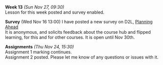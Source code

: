 **Week 13** *(Sun Nov 27, 09:30)*   
Lesson for this week posted and survey enabled.

**Survey** (Wed Nov 16 13:00)
I have posted a new survey on D2L, [Planning Ahead](https://learn.bcit.ca//d2l/lms/survey/user/attempt/survey_start_frame.d2l?si=261919&ou=335696)  
It is anonymous, and solicits feedback about the course hub and flipped learning, for this and for other courses.
It is open until Nov 30th.

**Assignments** *(Thu Nov 24, 15:30)*  
Assignment 1 marking continues.  
Assignment 2 posted. Please let me know of any questions or issues with it.
